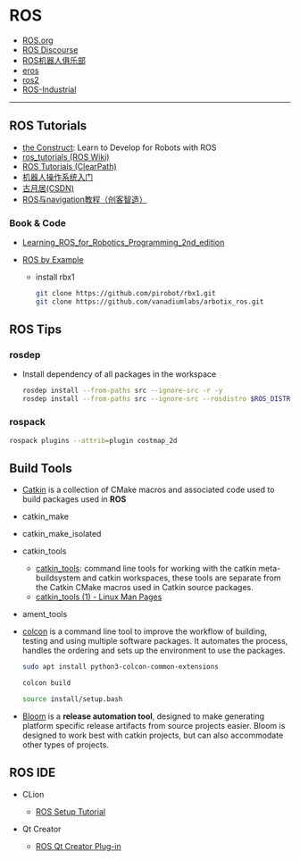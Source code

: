 # ROS

* [ROS.org](http://www.ros.org/)
* [ROS Discourse](https://discourse.ros.org/)
* [ROS机器人俱乐部](http://www.rosclub.cn/)
* [eros](http://wiki.ros.org/eros)
* [ros2](https://index.ros.org/doc/ros2/)
* [ROS-Industrial](https://rosindustrial.org/)

---

## ROS Tutorials

* [the Construct](http://www.theconstructsim.com/): Learn to Develop for Robots with ROS
* [ros_tutorials (ROS Wiki)](http://wiki.ros.org/ros_tutorials)
* [ROS Tutorials (ClearPath)](http://www.clearpathrobotics.com/assets/guides/ros/index.html)
* [机器人操作系统入门](http://www.icourse163.org/course/ISCAS-1002580008)
* [古月居(CSDN)](https://blog.csdn.net/hcx25909)
* [ROS与navigation教程（创客智造）](https://www.ncnynl.com/category/ros-navigation/)


### Book & Code

* [Learning_ROS_for_Robotics_Programming_2nd_edition](https://github.com/AaronMR/Learning_ROS_for_Robotics_Programming_2nd_edition)

* [ROS by Example](http://wiki.ros.org/Books/ROSbyExample)
  - install rbx1
    ```sh
    git clone https://github.com/pirobot/rbx1.git
    git clone https://github.com/vanadiumlabs/arbotix_ros.git
    ```


## ROS Tips

### rosdep

* Install dependency of all packages in the workspace
  ```sh
  rosdep install --from-paths src --ignore-src -r -y
  rosdep install --from-paths src --ignore-src --rosdistro $ROS_DISTRO -y
  ```

### rospack

```sh
rospack plugins --attrib=plugin costmap_2d
```

## Build Tools

* [Catkin](http://docs.ros.org/api/catkin/html/) is a collection of CMake macros and associated code used to build packages used in **ROS**

* catkin_make

* catkin_make_isolated

* catkin_tools
    - [catkin_tools](https://catkin-tools.readthedocs.io): command line tools for working with the catkin meta-buildsystem and catkin workspaces, these tools are separate from the Catkin CMake macros used in Catkin source packages.
    - [catkin_tools (1) - Linux Man Pages](https://www.systutorials.com/docs/linux/man/1-catkin_tools/)

* ament_tools

* [colcon](https://colcon.readthedocs.io/) is a command line tool to improve the workflow of building, testing and using multiple software packages. It automates the process, handles the ordering and sets up the environment to use the packages.
  ```sh
  sudo apt install python3-colcon-common-extensions

  colcon build 
  
  source install/setup.bash
  ```

* [Bloom](http://wiki.ros.org/bloom) is a **release automation tool**, designed to make generating platform specific release artifacts from source projects easier. Bloom is designed to work best with catkin projects, but can also accommodate other types of projects.


## ROS IDE

* CLion
    - [ROS Setup Tutorial](https://www.jetbrains.com/help/clion/ros-setup-tutorial.html)

* Qt Creator
    - [ROS Qt Creator Plug-in](https://ros-qtc-plugin.readthedocs.io)
